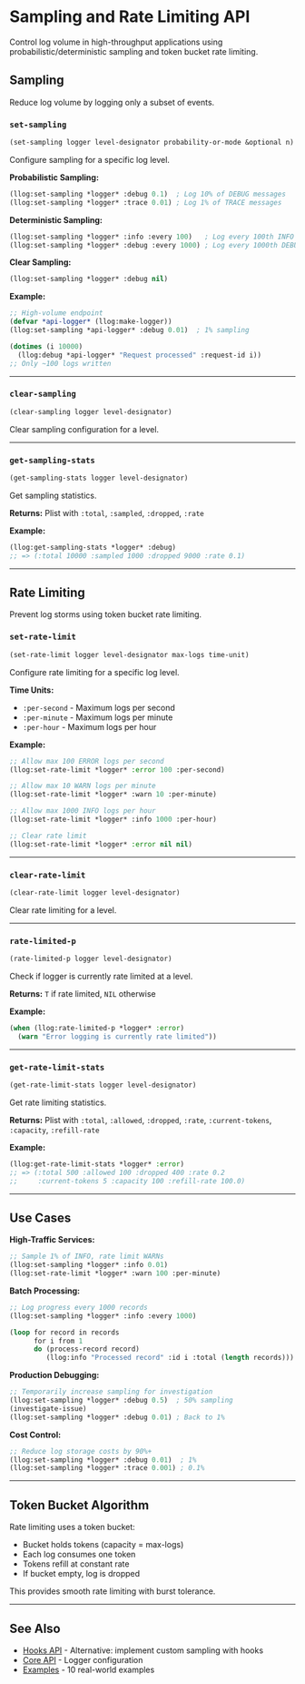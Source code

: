 # Sampling and Rate Limiting API

Control log volume in high-throughput applications using probabilistic/deterministic sampling and token bucket rate limiting.

## Sampling

Reduce log volume by logging only a subset of events.

### `set-sampling`

```lisp
(set-sampling logger level-designator probability-or-mode &optional n)
```

Configure sampling for a specific log level.

**Probabilistic Sampling:**
```lisp
(llog:set-sampling *logger* :debug 0.1)  ; Log 10% of DEBUG messages
(llog:set-sampling *logger* :trace 0.01) ; Log 1% of TRACE messages
```

**Deterministic Sampling:**
```lisp
(llog:set-sampling *logger* :info :every 100)   ; Log every 100th INFO
(llog:set-sampling *logger* :debug :every 1000) ; Log every 1000th DEBUG
```

**Clear Sampling:**
```lisp
(llog:set-sampling *logger* :debug nil)
```

**Example:**
```lisp
;; High-volume endpoint
(defvar *api-logger* (llog:make-logger))
(llog:set-sampling *api-logger* :debug 0.01)  ; 1% sampling

(dotimes (i 10000)
  (llog:debug *api-logger* "Request processed" :request-id i))
;; Only ~100 logs written
```

---

### `clear-sampling`

```lisp
(clear-sampling logger level-designator)
```

Clear sampling configuration for a level.

---

### `get-sampling-stats`

```lisp
(get-sampling-stats logger level-designator)
```

Get sampling statistics.

**Returns:** Plist with `:total`, `:sampled`, `:dropped`, `:rate`

**Example:**
```lisp
(llog:get-sampling-stats *logger* :debug)
;; => (:total 10000 :sampled 1000 :dropped 9000 :rate 0.1)
```

---

## Rate Limiting

Prevent log storms using token bucket rate limiting.

### `set-rate-limit`

```lisp
(set-rate-limit logger level-designator max-logs time-unit)
```

Configure rate limiting for a specific log level.

**Time Units:**
- `:per-second` - Maximum logs per second
- `:per-minute` - Maximum logs per minute
- `:per-hour` - Maximum logs per hour

**Example:**
```lisp
;; Allow max 100 ERROR logs per second
(llog:set-rate-limit *logger* :error 100 :per-second)

;; Allow max 10 WARN logs per minute
(llog:set-rate-limit *logger* :warn 10 :per-minute)

;; Allow max 1000 INFO logs per hour
(llog:set-rate-limit *logger* :info 1000 :per-hour)

;; Clear rate limit
(llog:set-rate-limit *logger* :error nil nil)
```

---

### `clear-rate-limit`

```lisp
(clear-rate-limit logger level-designator)
```

Clear rate limiting for a level.

---

### `rate-limited-p`

```lisp
(rate-limited-p logger level-designator)
```

Check if logger is currently rate limited at a level.

**Returns:** `T` if rate limited, `NIL` otherwise

**Example:**
```lisp
(when (llog:rate-limited-p *logger* :error)
  (warn "Error logging is currently rate limited"))
```

---

### `get-rate-limit-stats`

```lisp
(get-rate-limit-stats logger level-designator)
```

Get rate limiting statistics.

**Returns:** Plist with `:total`, `:allowed`, `:dropped`, `:rate`, `:current-tokens`, `:capacity`, `:refill-rate`

**Example:**
```lisp
(llog:get-rate-limit-stats *logger* :error)
;; => (:total 500 :allowed 100 :dropped 400 :rate 0.2
;;     :current-tokens 5 :capacity 100 :refill-rate 100.0)
```

---

## Use Cases

**High-Traffic Services:**
```lisp
;; Sample 1% of INFO, rate limit WARNs
(llog:set-sampling *logger* :info 0.01)
(llog:set-rate-limit *logger* :warn 100 :per-minute)
```

**Batch Processing:**
```lisp
;; Log progress every 1000 records
(llog:set-sampling *logger* :info :every 1000)

(loop for record in records
      for i from 1
      do (process-record record)
         (llog:info "Processed record" :id i :total (length records)))
```

**Production Debugging:**
```lisp
;; Temporarily increase sampling for investigation
(llog:set-sampling *logger* :debug 0.5)  ; 50% sampling
(investigate-issue)
(llog:set-sampling *logger* :debug 0.01) ; Back to 1%
```

**Cost Control:**
```lisp
;; Reduce log storage costs by 90%+
(llog:set-sampling *logger* :debug 0.01)  ; 1%
(llog:set-sampling *logger* :trace 0.001) ; 0.1%
```

---

## Token Bucket Algorithm

Rate limiting uses a token bucket:
- Bucket holds tokens (capacity = max-logs)
- Each log consumes one token
- Tokens refill at constant rate
- If bucket empty, log is dropped

This provides smooth rate limiting with burst tolerance.

---

## See Also

- [Hooks API](hooks.md) - Alternative: implement custom sampling with hooks
- [Core API](core.md) - Logger configuration
- [Examples](../../examples/sampling-examples.lisp) - 10 real-world examples
